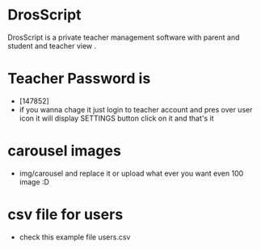 # DrosScript
DrosScript is a private teacher management software with parent and student and teacher view .

# Teacher Password is
- [147852]
- if you wanna chage it just login to teacher account and pres over user icon it will display
SETTINGS button click on it and that's it 
# carousel images
- img/carousel
and replace it or upload what ever you want even 100 image :D

# csv file for users
- check this example file
 users.csv
